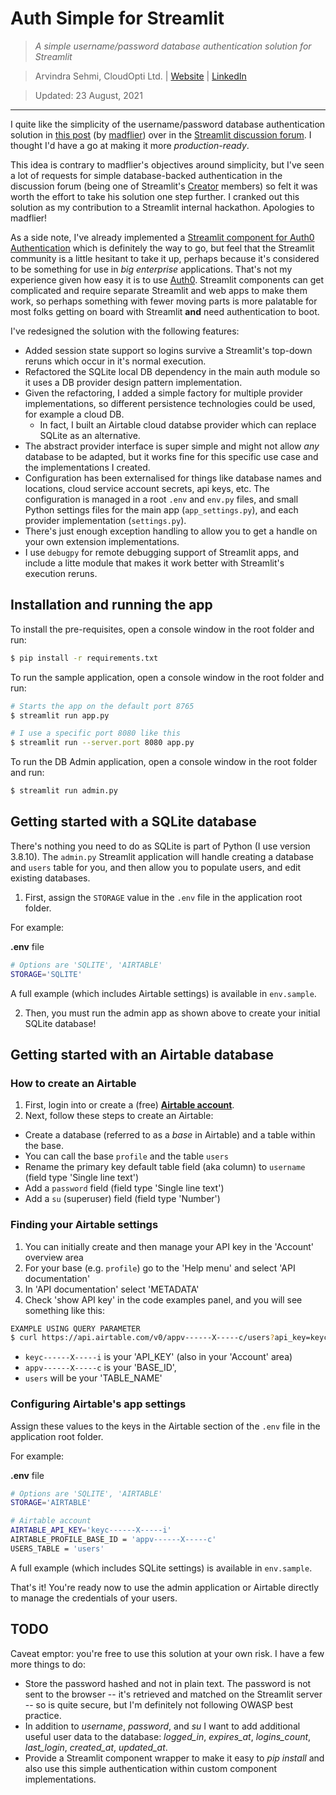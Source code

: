 
# Auth Simple for Streamlit
> _A simple username/password database authentication solution for Streamlit_

> Arvindra Sehmi, CloudOpti Ltd. | [Website](https://sehmiconscious.blogspot.com) | [LinkedIn](https://www.linkedin.com/in/asehmi/)

> Updated: 23 August, 2021

---

I quite like the simplicity of the username/password database authentication solution in [this post](https://discuss.streamlit.io/t/authentication-script/14111) (by [madflier](https://discuss.streamlit.io/u/madflier)) over in the [Streamlit discussion forum](https://discuss.streamlit.io/). I thought I'd have a go at making it more _production-ready_.

This idea is contrary to madflier's objectives around simplicity, but I've seen a lot of requests for simple database-backed authentication in the discussion forum (being one of Streamlit's [Creator](https://streamlit.io/creators) members) so felt it was worth the effort to take his solution one step further. I cranked out this solution as my contribution to a Streamlit internal hackathon. Apologies to madflier!

As a side note, I've already implemented a [Streamlit component for Auth0 Authentication](https://github.com/asehmi/Data-Science-Meetup-Oxford/tree/master/StreamlitComponent) which is definitely the way to go, but feel that the Streamlit community is a little hesitant to take it up, perhaps because it's considered to be something for use in _big enterprise_ applications. That's not my experience given how easy it is to use [Auth0](https://auth0.com). Streamlit components can get complicated and require separate Streamlit and web apps to make them work, so perhaps something with fewer moving parts is more palatable for most folks getting on board with Streamlit **and** need authentication to boot.

I've redesigned the solution with the following features:

- Added session state support so logins survive a Streamlit's top-down reruns which occur in it's normal execution.
- Refactored the SQLite local DB dependency in the main auth module so it uses a DB provider design pattern implementation.
- Given the refactoring, I added a simple factory for multiple provider implementations, so different persistence technologies could be used, for example a cloud DB.
  - In fact, I built an Airtable cloud databse provider which can replace SQLite as an alternative.
- The abstract provider interface is super simple and might not allow _any_ database to be adapted, but it works fine for this specific use case and the implementations I created.
- Configuration has been externalised for things like database names and locations, cloud service account secrets, api keys, etc. The configuration is managed in a root `.env` and `env.py` files, and small Python settings files for the main app (`app_settings.py`), and each provider implementation (`settings.py`).
- There's just enough exception handling to allow you to get a handle on your own extension implementations.
- I use `debugpy` for remote debugging support of Streamlit apps, and include a litte module that makes it work better with Streamlit's execution reruns.

## Installation and running the app

To install the pre-requisites, open a console window in the root folder and run:

```bash
$ pip install -r requirements.txt
```

To run the sample application, open a console window in the root folder and run:

```bash
# Starts the app on the default port 8765
$ streamlit run app.py

# I use a specific port 8080 like this
$ streamlit run --server.port 8080 app.py
```

To run the DB Admin application, open a console window in the root folder and run:

```bash
$ streamlit run admin.py
```

## Getting started with a SQLite database

There's nothing you need to do as SQLite is part of Python (I use version 3.8.10). The `admin.py` Streamlit application will handle creating a database and `users` table for you, and then allow you to populate users, and edit existing databases.

1. First, assign the `STORAGE` value in the `.env` file in the application root folder.

For example:

**.env** file

```bash
# Options are 'SQLITE', 'AIRTABLE'
STORAGE='SQLITE'
```

A full example (which includes Airtable settings) is available in `env.sample`.

2. Then, you must run the admin app as shown above to create your initial SQLite database!

## Getting started with an Airtable database

### How to create an Airtable

1. First, login into or create a (free) [**Airtable account**](https://airtable.com/account).
2. Next, follow these steps to create an Airtable:

- Create a database (referred to as a _base_ in Airtable) and a table within the base.
- You can call the base `profile` and the table `users`
- Rename the primary key default table field (aka column) to `username` (field type 'Single line text')
- Add a `password` field (field type 'Single line text')
- Add a `su` (superuser) field (field type 'Number')

### Finding your Airtable settings

1. You can initially create and then manage your API key in the 'Account' overview area
2. For your base (e.g. `profile`) go to the 'Help menu' and select 'API documentation'
3. In 'API documentation' select 'METADATA'
4. Check 'show API key' in the code examples panel, and you will see something like this:

```bash
EXAMPLE USING QUERY PARAMETER
$ curl https://api.airtable.com/v0/appv------X-----c/users?api_key=keyc------X-----i
```

- `keyc------X-----i` is your 'API_KEY' (also in your 'Account' area)
- `appv------X-----c` is your 'BASE_ID',
- `users` will be your 'TABLE_NAME'

### Configuring Airtable's app settings 

Assign these values to the keys in the Airtable section of the `.env` file in the application root folder.

For example:

**.env** file

```bash
# Options are 'SQLITE', 'AIRTABLE'
STORAGE='AIRTABLE'

# Airtable account
AIRTABLE_API_KEY='keyc------X-----i'
AIRTABLE_PROFILE_BASE_ID = 'appv------X-----c'
USERS_TABLE = 'users'
```

A full example (which includes SQLite settings) is available in `env.sample`.

That's it! You're ready now to use the admin application or Airtable directly to manage the credentials of your users.

## TODO

Caveat emptor: you're free to use this solution at your own risk. I have a few more things to do:

- Store the password hashed and not in plain text. The password is not sent to the browser -- it's retrieved and matched on the Streamlit server -- so is quite secure, but I'm definitely not following OWASP best practice.
- In addition to *username*, *password*, and *su* I want to add additional useful user data to the database: *logged_in*, *expires_at*, *logins_count*, *last_login*, *created_at*, *updated_at*.
- Provide a Streamlit component wrapper to make it easy to _pip install_ and also use this simple authentication within custom component implementations.